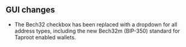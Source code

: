 GUI changes
-----------

- The Bech32 checkbox has been replaced with a dropdown for all address types, including the new Bech32m (BIP-350) standard for Taproot enabled wallets.
